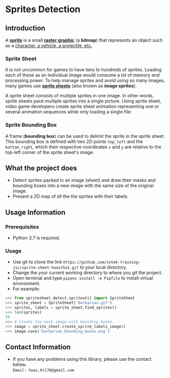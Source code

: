 # Sprites Detection

## Introduction

A [**sprite**](<https://en.wikipedia.org/wiki/Sprite_(computer_graphics)>) is a small [**raster graphic**](https://en.wikipedia.org/wiki/Raster_graphics) (a **bitmap**) that represents an object such as a [character, a vehicle, a projectile, etc.](https://www.youtube.com/watch?v=a1yBP5t-fSA)

### Sprite Sheet

It is not uncommon for games to have tens to hundreds of sprites. Loading each of these as an individual image would consume a lot of memory and processing power. To help manage sprites and avoid using so many images, many games use [**sprite sheets**](https://www.youtube.com/watch?v=crrFUYabm6E) (also known as **image sprites**).

A sprite sheet consists of multiple sprites in one image. In other words, sprite sheets pack multiple sprites into a single picture. Using sprite sheet, video game developers create sprite sheet animation representing one or several animation sequences while only loading a single file:


### Sprite Bounding Box

A frame (**bounding box**) can be used to delimit the sprite in the sprite sheet. This bounding box is defined with two 2D points `top_left` and the `bottom_right`, which their respective coordinates `x` and `y` are relative to the top-left corner of the sprite sheet's image.


## What the project does
- Detect sprites packed in an image (sheet) and draw their masks and bounding boxes into a new image with the same size of the original image. <br/>
- Present a 2D map of all the the sprites with their labels. <br/>


## Usage Information
### Prerequisites
- Python 3.7 is required. <br/>
### Usage
- Use git to clone the link `https://github.com/intek-training-jsc/sprite-sheet-hoaithu1.git` to your local directory. <br/>
- Change the your current working directory to where you git the project. <br/>
- Open terminal and type `pipenv install -e Pipfile` to install virtual environment. <br/>
- For example: <br/>
```python
>>> from spritesheet_detect.spriteutil import SpriteSheet
>>> sprite_sheet = SpriteSheet('Barbarian.gif')
>>> sprites, labels = sprite_sheet.find_sprites()
>>> len(sprites)
39
>>> # Create the mask image with bounding boxes.
>>> image = sprite_sheet.create_sprite_labels_image()
>>> image.save('barbarian_bounding_boxes.png')
```

## Contact Information
- If you have any problems using this library, please use the contact below. <br/>
`Email: hoai.kt178@gmail.com`

